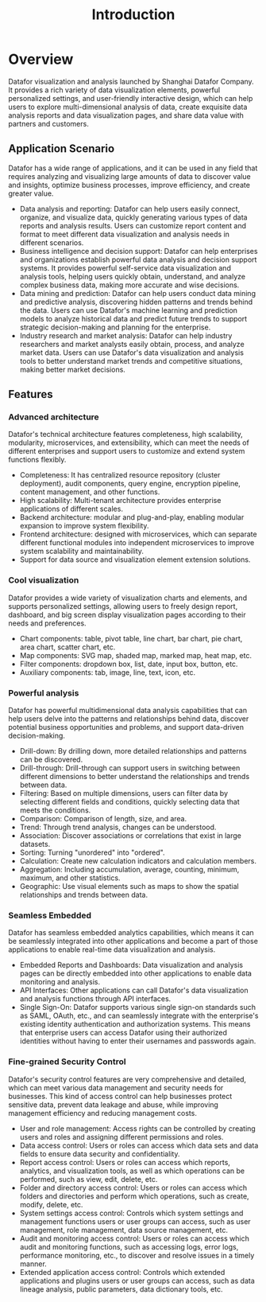 ﻿---
id: cpjj-cpjs
title: Introduction
sidebar_position: 1
---
# Overview

Datafor visualization and analysis launched by Shanghai Datafor Company. It provides a rich variety of data visualization elements, powerful personalized settings, and user-friendly interactive design, which can help users to explore multi-dimensional analysis of data, create exquisite data analysis reports and data visualization pages, and share data value with partners and customers.

## Application Scenario

Datafor has a wide range of applications, and it can be used in any field that requires analyzing and visualizing large amounts of data to discover value and insights, optimize business processes, improve efficiency, and create greater value.

- Data analysis and reporting: Datafor can help users easily connect, organize, and visualize data, quickly generating various types of data reports and analysis results. Users can customize report content and format to meet different data visualization and analysis needs in different scenarios.
- Business intelligence and decision support: Datafor can help enterprises and organizations establish powerful data analysis and decision support systems. It provides powerful self-service data visualization and analysis tools, helping users quickly obtain, understand, and analyze complex business data, making more accurate and wise decisions.
- Data mining and prediction: Datafor can help users conduct data mining and predictive analysis, discovering hidden patterns and trends behind the data. Users can use Datafor's machine learning and prediction models to analyze historical data and predict future trends to support strategic decision-making and planning for the enterprise.
- Industry research and market analysis: Datafor can help industry researchers and market analysts easily obtain, process, and analyze market data. Users can use Datafor's data visualization and analysis tools to better understand market trends and competitive situations, making better market decisions.

## Features

### Advanced architecture
Datafor's technical architecture features completeness, high scalability, modularity, microservices, and extensibility, which can meet the needs of different enterprises and support users to customize and extend system functions flexibly.
- Completeness: It has centralized resource repository (cluster deployment), audit components, query engine, encryption pipeline, content management, and other functions.
- High scalability: Multi-tenant architecture provides enterprise applications of different scales.
- Backend architecture: modular and plug-and-play, enabling modular expansion to improve system flexibility.
- Frontend architecture: designed with microservices, which can separate different functional modules into independent microservices to improve system scalability and maintainability.
- Support for data source and visualization element extension solutions.


### Cool visualization

Datafor provides a wide variety of visualization charts and elements, and supports personalized settings, allowing users to freely design report, dashboard, and big screen display visualization pages according to their needs and preferences.

- Chart components: table, pivot table, line chart, bar chart, pie chart, area chart, scatter chart, etc.
- Map components: SVG map, shaded map, marked map, heat map, etc.
- Filter components: dropdown box, list, date, input box, button, etc.
- Auxiliary components: tab, image, line, text, icon, etc.


### Powerful analysis
Datafor has powerful multidimensional data analysis capabilities that can help users delve into the patterns and relationships behind data, discover potential business opportunities and problems, and support data-driven decision-making.

- Drill-down: By drilling down, more detailed relationships and patterns can be discovered.
- Drill-through: Drill-through can support users in switching between different dimensions to better understand the relationships and trends between data.
- Filtering: Based on multiple dimensions, users can filter data by selecting different fields and conditions, quickly selecting data that meets the conditions.
- Comparison: Comparison of length, size, and area.
- Trend: Through trend analysis, changes can be understood.
- Association: Discover associations or correlations that exist in large datasets.
- Sorting: Turning "unordered" into "ordered".
- Calculation: Create new calculation indicators and calculation members.
- Aggregation: Including accumulation, average, counting, minimum, maximum, and other statistics.
- Geographic: Use visual elements such as maps to show the spatial relationships and trends between data.

### Seamless Embedded
Datafor has seamless embedded analytics capabilities, which means it can be seamlessly integrated into other applications and become a part of those applications to enable real-time data visualization and analysis.

- Embedded Reports and Dashboards: Data visualization and analysis pages can be directly embedded into other applications to enable data monitoring and analysis.
- API Interfaces: Other applications can call Datafor's data visualization and analysis functions through API interfaces.
- Single Sign-On: Datafor supports various single sign-on standards such as SAML, OAuth, etc., and can seamlessly integrate with the enterprise's existing identity authentication and authorization systems. This means that enterprise users can access Datafor using their authorized identities without having to enter their usernames and passwords again.

### Fine-grained Security Control

Datafor's security control features are very comprehensive and detailed, which can meet various data management and security needs for businesses. This kind of access control can help businesses protect sensitive data, prevent data leakage and abuse, while improving management efficiency and reducing management costs.

- User and role management: Access rights can be controlled by creating users and roles and assigning different permissions and roles.
- Data access control: Users or roles can access which data sets and data fields to ensure data security and confidentiality.
- Report access control: Users or roles can access which reports, analytics, and visualization tools, as well as which operations can be performed, such as view, edit, delete, etc.
- Folder and directory access control: Users or roles can access which folders and directories and perform which operations, such as create, modify, delete, etc.
- System settings access control: Controls which system settings and management functions users or user groups can access, such as user management, role management, data source management, etc.
- Audit and monitoring access control: Users or roles can access which audit and monitoring functions, such as accessing logs, error logs, performance monitoring, etc., to discover and resolve issues in a timely manner.
- Extended application access control: Controls which extended applications and plugins users or user groups can access, such as data lineage analysis, public parameters, data dictionary tools, etc.

